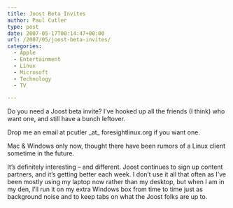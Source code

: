 ```yaml
---
title: Joost Beta Invites
author: Paul Cutler
type: post
date: 2007-05-17T00:14:47+00:00
url: /2007/05/joost-beta-invites/
categories:
  - Apple
  - Entertainment
  - Linux
  - Microsoft
  - Technology
  - TV

---
```

Do you need a Joost beta invite? I&#8217;ve hooked up all the friends (I think) who want one, and still have a bunch leftover.

Drop me an email at pcutler \_at\_ foresightlinux.org if you want one.

Mac & Windows only now, thought there have been rumors of a Linux client sometime in the future.

It&#8217;s definitely interesting &#8211; and different. Joost continues to sign up content partners, and it&#8217;s getting better each week. I don&#8217;t use it all that often as I&#8217;ve been mostly using my laptop now rather than my desktop, but when I am in my den, I&#8217;ll run it on my extra Windows box from time to time just as background noise and to keep tabs on what the Joost folks are up to.